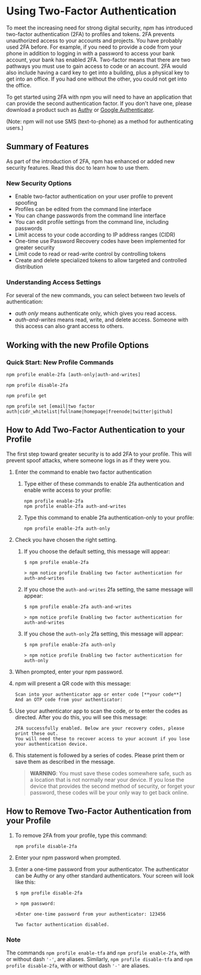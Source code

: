 <!--
title: 16 - Using two-factor authentication
featured: true
-->

# Using Two-Factor Authentication

To meet the increasing need for strong digital security, npm has introduced two-factor
authentication (2FA) to profiles and tokens. 2FA prevents unauthorized access to your
accounts and projects. You have probably used 2FA before. For example, if you need to
provide a code from your phone in addition to logging in with a password to access your
bank account, your bank has enabled 2FA. Two-factor means that there are two pathways
you must use to gain access to code or an account. 2FA would also include having a card
key to get into a building, plus a physical key to get into an office. If you had one
without the other, you could not get into the office.

To get started using 2FA with npm you will need to have an application that can provide
the second authentication factor. If you don't have one, please download a product such
as [Authy](https://authy.com/download/) or 
[Google Authenticator](https://support.google.com/accounts/answer/1066447).

(Note: npm will not use SMS (text-to-phone) as a method for authenticating users.)

## Summary of Features

As part of the introduction of 2FA, npm has enhanced or added new security features.
Read this doc to learn how to use them.

### New Security Options

* Enable two-factor authentication on your user profile to prevent spoofing
* Profiles can be edited from the command line interface
* You can change passwords from the command line interface
* You can edit profile settings from the command line, including passwords
* Limit access to your code according to IP address ranges (CIDR)
* One-time use Password Recovery codes have been implemented for greater security
* Limit code to read or read-write control by controlling tokens
* Create and delete specialized tokens to allow targeted and controlled distribution

### Understanding Access Settings

For several of the new commands, you can select between two levels of authentication:

*   *auth only* means authenticate only, which gives you read access.
*   *auth-and-writes* means read, write, and delete access. Someone with this access
    can also grant access to others.

## Working with the new Profile Options

### Quick Start: New Profile Commands

  `npm profile enable-2fa [auth-only|auth-and-writes]`

  `npm profile disable-2fa`

  `npm profile get`

  `npm profile set [email|two factor auth|cidr_whitelist|fullname|homepage|freenode|twitter|github]`

## How to Add Two-Factor Authentication to your Profile

The first step toward greater security is to add 2FA to your profile. This will
prevent spoof attacks, where someone logs in as if they were you.

1.  Enter the command to enable two factor authentication

    1.  Type either of these commands to enable 2fa authentication and enable write
        access to your profile:

        ```
        npm profile enable-2fa
        npm profile enable-2fa auth-and-writes
        ```

    2.  Type this command to enable 2fa authentication-only to your profile:

        ```
        npm profile enable-2fa auth-only
        ````

2.  Check you have chosen the right setting.

    1.  If you choose the default setting, this message will appear:

        ```
        $ npm profile enable-2fa

        > npm notice profile Enabling two factor authentication for auth-and-writes
        ```

    2.  If you chose the `auth-and-writes` 2fa setting, the same message will appear:
        ```
        $ npm profile enable-2fa auth-and-writes

        > npm notice profile Enabling two factor authentication for auth-and-writes
        ```

    3.  If you chose the `auth-only` 2fa setting, this message will appear:

        ```
        $ npm profile enable-2fa auth-only

        > npm notice profile Enabling two factor authentication for auth-only
        ```

3.  When prompted, enter your npm password.

4.  npm will present a QR code with this message:

    ```
    Scan into your authenticator app or enter code [**your code**]
    And an OTP code from your authenticator:
    ```

5.  Use your authenticator app to scan the code, or to enter the codes as directed. After
    you do this, you will see this message:

    ```
    2FA successfully enabled. Below are your recovery codes, please print these out.
    You will need these to recover access to your account if you lose your authentication device.
    ```

6.  This statement is followed by a series of codes. Please print them or save them as
    described in the message.

    >**WARNING**: You must save these codes somewhere safe, such as a location that is not
     normally near your device. If you lose the device that provides the second method of
     security, or forget your password, these codes will be your only way to get back online.

## How to Remove Two-Factor Authentication from your Profile

1.  To remove 2FA from your profile, type this command:

    ```
    npm profile disable-2fa
    ```

2.  Enter your npm password when prompted.

3.  Enter a one-time password from your authenticator. The authenticator can be Authy or any
    other standard authenticators. Your screen will look like this:

    ```
    $ npm profile disable-2fa

    > npm password:

    >Enter one-time password from your authenticator: 123456

    Two factor authentication disabled.
    ```

### Note

The commands `npm profile enable-tfa` and `npm profile enable-2fa`, with or without dash `'-'`,
are aliases. Similarly, `npm profile disable-tfa` and `npm profile disable-2fa`, with or without
dash `'-'` are aliases.
